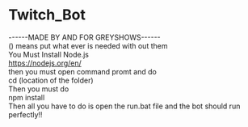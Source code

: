# Twitch_Bot

------MADE BY AND FOR GREYSHOWS------                                                                                                          
() means put what ever is needed with out them                                                                                                          
You Must Install Node.js                                                                                                          
https://nodejs.org/en/                                                                                                          
then you must open command promt and do                                                                                                          
cd (location of the folder)                                                                                                          
Then you must do                                                                                                          
npm install                                                                                                          
Then  all you have to do is open the run.bat file and the bot should run perfectly!!           
